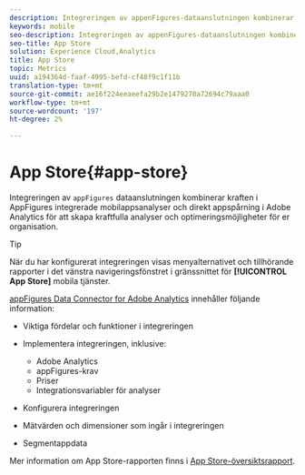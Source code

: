```yaml
---
description: Integreringen av appenFigures-dataanslutningen kombinerar kraften i AppFigures integrerade mobilappsanalyser och direkt appspårning i Adobe Analytics för att skapa kraftfulla analyser och optimeringsmöjligheter för er organisation.
keywords: mobile
seo-description: Integreringen av appenFigures-dataanslutningen kombinerar kraften i AppFigures integrerade mobilappsanalyser och direkt appspårning i Adobe Analytics för att skapa kraftfulla analyser och optimeringsmöjligheter för er organisation.
seo-title: App Store
solution: Experience Cloud,Analytics
title: App Store
topic: Metrics
uuid: a194364d-faaf-4995-befd-cf48f9c1f11b
translation-type: tm+mt
source-git-commit: ae16f224eeaeefa29b2e1479270a72694c79aaa0
workflow-type: tm+mt
source-wordcount: '197'
ht-degree: 2%

---
```



# App Store{#app-store}

Integreringen av `appFigures` dataanslutningen kombinerar kraften i AppFigures integrerade mobilappsanalyser och direkt appspårning i Adobe Analytics för att skapa kraftfulla analyser och optimeringsmöjligheter för er organisation.

>[!TIP]
>
>När du har konfigurerat integreringen visas menyalternativet och tillhörande rapporter i det vänstra navigeringsfönstret i gränssnittet för **[!UICONTROL App Store]** mobila tjänster.

[appFigures Data Connector for Adobe Analytics](https://docs.adobe.com/content/help/en/analytics/import/dataconnectors/appfigures/appfigures-overview.html) innehåller följande information:

* Viktiga fördelar och funktioner i integreringen
* Implementera integreringen, inklusive:

   * Adobe Analytics
   * appFigures-krav
   * Priser
   * Integrationsvariabler för analyser

* Konfigurera integreringen
* Mätvärden och dimensioner som ingår i integreringen
* Segmentappdata

Mer information om App Store-rapporten finns i [App Store-översiktsrapport](/help/using/usage/c-app-store-store-performance.md).
